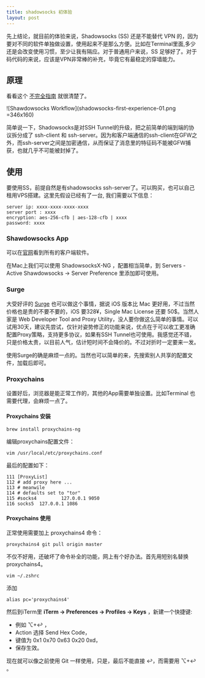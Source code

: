 ```yaml
---
title: shadowsocks 初体验
layout: post
---
```


先上结论，就目前的体验来说，Shadowsocks (SS) 还是不能替代 VPN 的，因为要对不同的软件单独做设置，使用起来不是那么方便。比如在Terminal里面,多少还是会改变使用习惯，至少让我有隔应。对于普通用户来说，SS 足够好了。对于码代码的来说，应该是VPN非常棒的补充，毕竟它有最稳定的穿墙能力。

## 原理

看看这个 [不完全指南](http://www.auooo.com/2015/06/26/shadowsocks%EF%BC%88%E5%BD%B1%E6%A2%AD%EF%BC%89%E4%B8%8D%E5%AE%8C%E5%85%A8%E6%8C%87%E5%8D%97/) 就很清楚了。

![Shawdowsocks Workflow](shadowsocks-first-experience-01.png =346x160)

简单说一下，Shadowsocks是对SSH Tunnel的升级，把之前简单的端到端的协议拆分成了 ssh-client 和 ssh-server。因为和客户端通信的ssh-client在GFW之外，而ssh-server之间是加密通信，从而保证了消息里的特征码不能被GFW捕获，也就几乎不可能被封掉了。

## 使用

要使用SS，前提自然是有shadowsocks ssh-server了。可以购买，也可以自己租用VPS搭建。这里先假设已经有了一台, 我们需要以下信息：

```
server ip: xxxx-xxxx-xxxx-xxxx
server port : xxxx
encryption: aes-256-cfb | aes-128-cfb | xxxx
password: xxxx
```

### Shawdowsocks App

可以在[官网](https://shadowsocks.org/en/download/clients.html)看到所有的客户端软件。

在Mac上我们可以使用 ShadowsocksX-NG ，配置相当简单，到 Servers - Active Shawdowsocks -> Server Preference 里添加即可使用。

### Surge 

大受好评的 [Surge](http://nssurge.com/) 也可以做这个事情，据说 iOS 版本比 Mac 更好用，不过当然价格也是贵的不要不要的，iOS 要328¥，Single Mac License 还要 50$。当然人家是 Web Developer Tool and Proxy Utility，没人要你做这么简单的事情。可以试用30天，建议先尝试，仅针对姿势修正的功能来说，优点在于可以收工更准确配置Proxy策略，支持更多协议，如果有SSH Tunnel也可使用。我感觉还不错，只是价格太贵，以目前人气，估计短时间不会降价的。不过对折时一定要来一发。

使用Surge的确是麻烦一点的。当然也可以简单的来，先搜索别人共享的配置文件，加载后即可。

### Proxychains

设置好后，浏览器是能正常工作的，其他的App需要单独设置。比如Terminal 也需要代理，会麻烦一点了。

#### Proxychains 安装

```
brew install proxychains-ng
```

编辑proxychains配置文件：
```
vim /usr/local/etc/proxychains.conf
```
最后的配置如下：

```
111 [ProxyList]
112 # add proxy here ...
113 # meanwile
114 # defaults set to "tor"
115 #socks4         127.0.0.1 9050
116 socks5  127.0.0.1 1086
```

#### Proxychains 使用

正常使用需要加上 proxychains4 命令：

```
proxychains4 git pull origin master
```
不仅不好用，还破坏了命令补全的功能，网上有个好办法。首先用短别名替换 proxychains4。

```
vim ~/.zshrc 
```
添加 
```
alias pc='proxychains4'
```
然后到iTerm里 **iTerm -> Preferences -> Profiles -> Keys** 
，新建一个快捷键:

* 例如 ⌥+↩︎ ，
* Action 选择 Send Hex Code，
* 键值为 0x1 0x70 0x63 0x20 0xd，
* 保存生效。

现在就可以像之前使用 Git 一样使用，只是，最后不能直接 ↩︎，而需要用 ⌥+↩︎ 。















